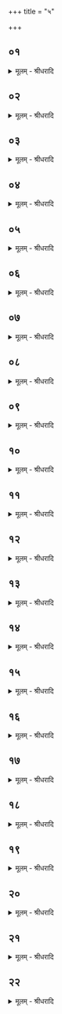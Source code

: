 +++
title = "५"

+++


## ०१
<details><summary>मूलम् - श्रीधरादि</summary>

ग्र᳘हान्गृही᳘त्वा॥  
(त्वो) उपनिष्क्र᳘म्य व्विप्रु᳘षाᳫँ᳭ हो᳘मं जुहोति तद्य᳘द्विप्रु᳘षाᳫँ᳭ हो᳘मं जुहो᳘ति या᳘ ऽए᳘वास्या᳘त्र व्विप्रु᳘ष स्क᳘न्दन्ति ता᳘ ऽए᳘वैत᳘दाहवनी᳘ये स्वगा᳘ करोत्याहवनी᳘यो ह्या᳘हुतीनां प्रतिष्ठा त᳘स्माद्विप्रु᳘षाᳫँ᳭हो᳘मं जुहोति॥
</details>

## ०२
<details><summary>मूलम् - श्रीधरादि</summary>

स᳘ जुहोति॥  
य᳘स्ते द्रप्स स्क᳘न्दति य᳘स्ते ऽअᳫँ᳭शुरि᳘ति यो᳘ वै᳘ स्तोकः स्क᳘न्दति स᳘ द्रप्सस्तत्त᳘माह य᳘स्ते ऽअᳫँ᳭शुरि᳘ति त᳘दᳫँ᳭शु᳘माह ग्रा᳘वच्युतो धिष᳘णयोरुप᳘स्थादि᳘ति ग्रा᳘व्णा हि᳘ च्यु᳘तो ऽधिष᳘वणाभ्याᳫँ᳭स्क᳘न्दत्यध्वर्यो᳘र्व्वा प᳘रि वा यः᳘ पवि᳘त्रादि᳘त्यध्वर्यो᳘र्वा हि᳘ पाणिभ्याᳫँ᳭स्क᳘न्दति पवि᳘त्राद्वा तं᳘ ते जुहोमि म᳘नसा व्व᳘षट्कृतᳫँ᳭स्वाहे᳘ति तद्य᳘था व्व᳘षट्कृतᳫँ᳭हुत᳘मेव᳘मस्यैत᳘द्भवति॥
</details>

## ०३
<details><summary>मूलम् - श्रीधरादि</summary>

(त्य᳘) अ᳘थ स्तीर्णा᳘यै व्वे᳘देः॥  
(र्द्वे) द्वे तृ᳘णे ऽअध्वर्युरा᳘दत्ते ता᳘वध्वर्यू᳘ प्र᳘थमौ प्रतिपद्येते[[!!]] प्राणोदानौ᳘ यज्ञस्या᳘थ प्रस्तोता व्वा᳘गेव᳘ यज्ञस्या᳘थोद्गा᳘ता᳘त्मैव᳘ प्रजा᳘पतिर्यज्ञस्या᳘थ प्रतिहर्ता᳘ भिष᳘ग्वा व्यानो᳘ वा॥
</details>

## ०४
<details><summary>मूलम् - श्रीधरादि</summary>

तान्वा᳘ ऽएतान्[[!!]]॥  
प᳘ञ्च ऽर्त्वि᳘जो य᳘जमानो ऽन्वा᳘रभत ऽएता᳘वान्वै[[!!]] स᳘र्व्वो यज्ञो या᳘वन्त ऽएते प᳘ञ्चर्त्वि᳘जो भ᳘वन्ति पा᳘ङ्क्तो वै᳘ यज्ञस्त᳘द्यज्ञ᳘मे᳘वैतद्य᳘जमानो ऽन्वा᳘रभते॥
</details>

## ०५
<details><summary>मूलम् - श्रीधरादि</summary>

(ते᳘ ऽथा) अ᳘थान्यतरत्तृ᳘णम्॥  
(ञ्चा᳘) चा᳘त्वालमभिप्रा᳘स्यति देवा᳘नामुत्क्र᳘मणमसी᳘ति य᳘त्र वै᳘ देवा᳘ यज्ञे᳘न स्वर्गं᳘ लोक᳘ᳫँ᳘समा᳘श्नुवत त᳘ ऽएत᳘स्माच्चा᳘त्वालादूर्ध्वाः᳘ स्वर्गं᳘ लोक᳘मुपो᳘दक्रामंस्तद्य᳘जमानमे᳘वैत᳘त्स्व᳘र्ग्यं[[!!]] प᳘न्थानमनुसं᳘ख्यापयति॥
</details>

## ०६
<details><summary>मूलम् - श्रीधरादि</summary>

(त्य᳘) अ᳘थान्यतरत्तृ᳘णम्॥  
(म्पु) पुर᳘स्तादुद्गातॄणामु᳘पास्यति तूष्णी᳘मेव स्तो᳘मो वा᳘ ऽएष᳘ प्रजा᳘पतिर्य᳘दुद्गाता᳘रः स᳘ इदᳫं᳭स᳘र्व्वं युत᳘ ऽइदᳫं᳭ स᳘र्व्वᳫं᳭ सं᳘भवति त᳘स्मा ऽए᳘वैतत्तृ᳘णम᳘पिदधाति त᳘थो हाध्वर्युं न᳘ युते᳘ नैनᳫं᳭ स᳘म्भवत्य᳘थ यदा ज᳘पन्ति ज᳘पन्ति ह्य᳘त्रोद्गातारः[[!!]]॥
</details>

## ०७
<details><summary>मूलम् - श्रीधरादि</summary>

(रो᳘ ऽथ) अ᳘थ स्तोत्र᳘मुपा᳘करोति॥  
सो᳘मः पवत ऽइ᳘ति स वै प᳘रागेव᳘ स्तोत्र᳘मुपाकरो᳘ति प᳘राञ्च स्तुवते देवान्वा᳘ ऽएता᳘नि स्तोत्रा᳘ण्यभ्युपा᳘वृत्तानि यत्प᳘वमानाः प᳘राञ्चो᳘ ह्येतै᳘र्देवाः᳘ स्वर्गं᳘ लोक᳘ᳫं᳘ समा᳘श्नुवत त᳘स्मात्प᳘रागेव᳘ स्तोत्र᳘मुपाकरो᳘ति प᳘राञ्च स्तुवते॥
</details>

## ०८
<details><summary>मूलम् - श्रीधरादि</summary>

(त ऽउ) उपा᳘वर्तध्वमि᳘ति वा᳘ ऽअन्या᳘नि स्तोत्रा᳘णि॥  
(ण्य) अभ्याव᳘र्तं धु᳘र्यै स्तुवत इमा ऽवै᳘ प्रजा᳘ एता᳘नि स्तोत्रा᳘ण्यभ्युपा᳘वृत्तास्त᳘स्मादिमाः᳘ प्रजाः पु᳘नरभ्याव᳘र्तं प्र᳘जायन्ते॥
</details>

## ०९
<details><summary>मूलम् - श्रीधरादि</summary>

(न्ते᳘ ऽथ) अ᳘थ यद᳘त्र बहिष्पवमाने᳘न स्तुवते॥  
(ते᳘ ऽत्र) अ᳘त्र ह वा᳘ ऽअसाव᳘ग्र ऽआदित्य᳘ ऽआस त᳘मृत᳘वः परिगृ᳘ह्यैवा᳘त ऽऊर्ध्वाः᳘ स्वर्गं᳘ लोक᳘मुपो᳘दक्रामन्त्स᳘ ऽएष᳘ ऋतु᳘षु प्र᳘तिष्ठित᳘स्तपति त᳘थो ए᳘वैत᳘दृत्वि᳘जो य᳘जमानं परिगृ᳘ह्यैवा᳘त ऊर्ध्वाः᳘ स्वर्गं᳘ लोक᳘मुपो᳘त्क्रामन्ति त᳘स्माद᳘त्र बहिष्पवमाने᳘न स्तुवते॥
</details>

## १०
<details><summary>मूलम् - श्रीधरादि</summary>

नौ᳘र्ह वा᳘ ऽएषा᳘ स्व᳘र्ग्या॥  
य᳘द्बहिष्पवमानं त᳘स्या ऋत्वि᳘ज ऽएव स्फ्या᳘श्चारि᳘त्राश्च स्वर्ग᳘स्य लोक᳘स्य सम्पा᳘रणास्त᳘स्या ऽए᳘क ऽएव᳘ मज्जयिता य᳘ एव᳘ नि᳘न्द्यः[[!!]] स य᳘था पूर्णा᳘मभ्यारु᳘ह्य मज्ज᳘येदेव᳘ᳫं᳘ हैनाᳫं᳭ स᳘ मज्जयति तद्वै स᳘र्व एव᳘ यज्ञो नौः᳘ स्व᳘र्ग्या त᳘स्मादु स᳘र्व्वस्मादेव᳘ यज्ञा᳘न्नि᳘न्द्यं प᳘रिबिबाधिषेत॥
</details>

## ११
<details><summary>मूलम् - श्रीधरादि</summary>

(ता᳘) अ᳘थ स्तुत᳘ ऽएतां व्वा᳘चं व्वदति॥  
(त्य᳘) अ᳘ग्नीदग्नीन्वि᳘हर बर्हि᳘स्तृणीहि पुरोडा᳘शा२ँ॥ अ᳘लंकुरु पशुनेही᳘ति व्वि᳘हरत्यग्नी᳘दग्नीन्त्स᳘मिन्द्ध ए᳘वैनानेत᳘त्स्तृणा᳘ति बर्हिः᳘ स्तीर्णे᳘ बर्हि᳘षि स᳘मिन्द्धे देवे᳘भ्यो जुहवानी᳘ति पुरोडा᳘शा२ँ॥ अ᳘लंकुर्व्वि᳘ति पुरोडा᳘शैर्हि᳘ प्रचरिष्यन्भ᳘वति पशुनेही᳘ति पशु᳘ᳫं᳘ ह्युपाकरिष्यन्भ᳘वति॥
</details>

## १२
<details><summary>मूलम् - श्रीधरादि</summary>

(त्य᳘) अ᳘थ पु᳘नः प्रप᳘द्य॥  
(द्या) आश्विनं ग्र᳘हं गृह्णात्याश्विनं ग्र᳘हं गृही᳘त्वोपनिष्क्र᳘म्य यू᳘पं प᳘रिव्ययति परिवी᳘य यू᳘पं पशु᳘मुपा᳘करोति र᳘समे᳘वास्मिन्नेत᳘द्दधाति॥ [अर्धप्रपाठकः]॥
</details>

## १३
<details><summary>मूलम् - श्रीधरादि</summary>

स᳘ प्रातःसवन ऽआ᳘लब्धः॥  
(ऽ) आ᳘तृतीयसवना᳘च्छ्रप्य᳘माण ऽउ᳘पशेते स᳘र्व्वस्मिन्ने᳘वैत᳘द्यज्ञे र᳘सं दधाति स᳘र्व्वं यज्ञᳫं᳭ र᳘सेन प्र᳘सजति॥
</details>

## १४
<details><summary>मूलम् - श्रीधरादि</summary>

त᳘स्मादाग्नेय᳘मग्निष्टोम ऽआ᳘लभते॥  
तद्धि स᳘लोम य᳘दाग्नेय᳘मग्निष्टोम᳘ ऽआल᳘भेत य᳘द्यु᳘क्थ्यः स्या᳘दैन्द्राग्नं᳘ द्विती᳘यमा᳘लभेतैन्द्रा᳘ग्नानि᳘[[!!]] ह्युक्था᳘नि य᳘दि षोडशी स्या᳘दैन्द्रं᳘ तृती᳘यमा᳘लभेते᳘न्द्रो हि᳘ षोडशी य᳘द्यतिरात्रः स्या᳘त्सारस्वतं᳘ चतुर्थमा᳘लभेत व्वाग्वै स᳘रस्वती यो᳘षा वै व्वाग्यो᳘षा रा᳘त्रिस्त᳘द्यथायथं᳘ यज्ञक्रतून्व्या᳘वर्तयति॥
</details>

## १५
<details><summary>मूलम् - श्रीधरादि</summary>

(त्य᳘) अ᳘थ सवनी᳘यैः पुरोडा᳘शैः प्र᳘चरति॥  
देवो वै सो᳘मो दिवि हि सो᳘मो व्वृत्रो वै सो᳘म ऽआसीत्त᳘स्यैतच्छ᳘रीरं य᳘द्गिर᳘यो यद᳘श्मानस्त᳘दे᳘षोशानानामौ᳘षधिर्जायत इ᳘ति ह स्माह श्वेत᳘केतुरौ᳘द्दालकिस्ता᳘मेत᳘दात्दृ᳘त्याभि᳘षुण्वन्ती᳘ति॥
</details>

## १६
<details><summary>मूलम् - श्रीधरादि</summary>

स य᳘त्पशु᳘माल᳘भते॥  
र᳘समे᳘वास्मिन्नेत᳘द्दधात्य᳘थ य᳘त्सवनी᳘यैः पुरोडा᳘शैः प्रच᳘रति मे᳘धमे᳘वास्मिन्नेत᳘द्दधाति त᳘थो हास्यैष सो᳘म एव᳘ भवति॥
</details>

## १७
<details><summary>मूलम् - श्रीधरादि</summary>

स᳘र्व्व ऽऐन्द्रा᳘ भवन्ति॥  
(न्ती᳘) इ᳘न्द्रो वै᳘ यज्ञ᳘स्य देव᳘ता त᳘स्मात्स᳘र्व्व ऽऐन्द्रा᳘ भवन्ति॥
</details>

## १८
<details><summary>मूलम् - श्रीधरादि</summary>

(न्त्य᳘) अ᳘थ य᳘त्पुरोडा᳘शः॥ 
धानाः᳘ करम्भो द᳘ध्यामिक्षे᳘ति भ᳘वति या᳘ यज्ञ᳘स्य देव᳘तास्ताः सु᳘प्रीता असन्नि᳘ति॥
</details>

## १९
<details><summary>मूलम् - श्रीधरादि</summary>

(ती) इदं वा᳘ ऽअपू᳘पमशित्वा᳘[[!!]] कामयते॥  
धानाः᳘ खादेयं करम्भ᳘मश्नीयां द᳘ध्यश्नीयामामि᳘क्षामश्नीयामि᳘ति ते स᳘र्व्वे का᳘मा या᳘ यज्ञ᳘स्य देव᳘तास्ताः सु᳘प्रीता असन्नित्य᳘थ य᳘देषा᳘ प्रातःसवन᳘ ऽएव᳘ मैत्रावरुणी᳘ पयस्या᳘ ऽवकॢप्ता भ᳘वति ने᳘तरयोः स᳘वनयोः॥
</details>

## २०
<details><summary>मूलम् - श्रीधरादि</summary>

(र्गा) गायत्री वै᳘ प्रातःसवनं᳘ व्वहति॥  
त्रिष्टुम्मा᳘ध्यन्दिनᳫँ᳭ स᳘वनं ज᳘गती तृतीयसवनं तद्वा ऽअ᳘नेकाकिन्येव᳘ त्रिष्टुम्मा᳘ध्यन्दिनᳫँ᳭ स᳘वनं व्वहति गायत्र्या᳘ च बृहत्या चा᳘नेकाकिनी ज᳘गती तृतीयसवनं᳘ गाय᳘त्र्योष्णिहककु᳘ब्भ्यामनुष्टु᳘भा॥
</details>

## २१
<details><summary>मूलम् - श्रीधरादि</summary>

गाय᳘त्र्ये᳘वैकाकि᳘नी प्रातःसवनं᳘ व्वहति᳘॥  
सैता᳘भ्यां पङ्क्ति᳘भ्याᳫँ᳭ स्तोत्र᳘पङ्क्त्या च हवि᳘ष्पङ्क्त्या च चत्वार्या᳘ज्यानि बहिष्पवमानं᳘ प᳘ञ्चमं पञ्चपदा[[!!]] पङ्क्तिः᳘ सैत᳘या स्तोत्र᳘पङ्क्त्या᳘ ऽनेकाकिनी गायत्री᳘ प्रातःसवनं᳘ व्वहति᳘॥
</details>

## २२
<details><summary>मूलम् - श्रीधरादि</summary>

(ती᳘) इ᳘न्द्रस्य पुरोडा᳘शः॥  
(शो) ह᳘र्योर्धानाः᳘ पूष्णः᳘ करम्भः स᳘रस्वत्यै द᳘धि मित्राव᳘रुणयोः पय᳘स्या प᳘ञ्चपदा पङ्क्तिः᳘ सैत᳘या हवि᳘ष्पङ्क्त्या᳘ ऽनेकाकिनी गायत्री᳘ प्रातःसवनं᳘ व्वहत्येत᳘स्या ए᳘व[[!!]] पङ्क्तेः᳘ सम्प᳘दः का᳘माय प्रातःसवन᳘ ऽए᳘वैषा᳘ मैत्रावरुणी᳘ पयस्या᳘ ऽवकॢप्ता भ᳘वति ने᳘तरयोः स᳘वनयोः॥
</details>